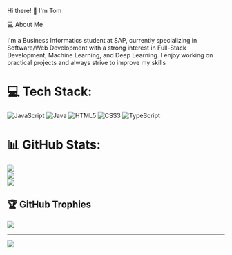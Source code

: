 Hi there! 👋 I'm Tom

💻 About Me

I'm a Business Informatics student at SAP, currently specializing in Software/Web Development with a strong interest in Full-Stack Development, Machine Learning, and Deep Learning. I enjoy working on practical projects and always strive to improve my skills


# 💻 Tech Stack:
![JavaScript](https://img.shields.io/badge/javascript-%23323330.svg?style=for-the-badge&logo=javascript&logoColor=%23F7DF1E) ![Java](https://img.shields.io/badge/java-%23ED8B00.svg?style=for-the-badge&logo=openjdk&logoColor=white) ![HTML5](https://img.shields.io/badge/html5-%23E34F26.svg?style=for-the-badge&logo=html5&logoColor=white) ![CSS3](https://img.shields.io/badge/css3-%231572B6.svg?style=for-the-badge&logo=css3&logoColor=white) ![TypeScript](https://img.shields.io/badge/typescript-%23007ACC.svg?style=for-the-badge&logo=typescript&logoColor=white)
# 📊 GitHub Stats:
![](https://github-readme-stats.vercel.app/api?username=yummy2212cookie&theme=dark&hide_border=false&include_all_commits=true&count_private=true)<br/>
![](https://nirzak-streak-stats.vercel.app/?user=yummy2212cookie&theme=dark&hide_border=false)<br/>
![](https://github-readme-stats.vercel.app/api/top-langs/?username=yummy2212cookie&theme=dark&hide_border=false&include_all_commits=true&count_private=true&layout=compact)

## 🏆 GitHub Trophies
![](https://github-profile-trophy.vercel.app/?username=yummy2212cookie&theme=radical&no-frame=false&no-bg=true&margin-w=4)

---
[![](https://visitcount.itsvg.in/api?id=yummy2212cookie&icon=2&color=1)](https://visitcount.itsvg.in)

<!-- Proudly created with GPRM ( https://gprm.itsvg.in ) -->
